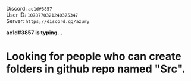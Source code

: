 Discord: ``ac1d#3857``
<br>
User ID: ``1078770321240375347``
<br>
Server: ``https;//discord.gg/azury``

<b>ac1d#3857 is typing...</b>

<h1> Looking for people who can create folders in github repo named "Src". </h1>
